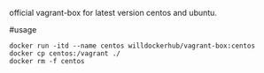 official vagrant-box for latest version centos and ubuntu.

#usage
```
docker run -itd --name centos willdockerhub/vagrant-box:centos
docker cp centos:/vagrant ./
docker rm -f centos
```

